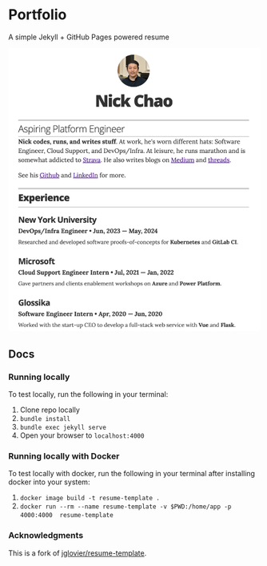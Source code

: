 # Portfolio

A simple Jekyll + GitHub Pages powered resume

![img](images/screenshot.png)

## Docs

### Running locally

To test locally, run the following in your terminal:

1. Clone repo locally
1. `bundle install`
2. `bundle exec jekyll serve`
3. Open your browser to `localhost:4000`

### Running locally with Docker

To test locally with docker, run the following in your terminal after installing docker into your system:

1. `docker image build -t resume-template .`
2. `docker run --rm --name resume-template -v $PWD:/home/app -p 4000:4000  resume-template`

### Acknowledgments

This is a fork of [jglovier/resume-template](https://github.com/jglovier/resume-template).
